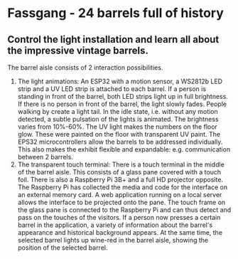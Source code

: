 # Fassgang - 24 barrels full of history  <br />
## Control the light installation and learn all about the impressive vintage barrels.

The barrel aisle consists of 2 interaction possibilities.
1. The light animations: An ESP32 with a motion sensor, a WS2812b LED strip and a UV LED strip is attached to each barrel. If a person is standing in front of the barrel, both LED strips light up in full brightness. If there is no person in front of the barrel, the light slowly fades. People walking by create a light tail. In the idle state, i.e. without any motion detected, a subtle pulsation of the lights is animated. The brightness varies from 10%-60%. The UV light makes the numbers on the floor glow. These were painted on the floor with transparent UV paint. The EPS32 microcontrollers allow the barrels to be addressed individually. This also makes the exhibit flexible and expandable: e.g. communication between 2 barrels.
2. The transparent touch terminal: There is a touch terminal in the middle of the barrel aisle. This consists of a glass pane covered with a touch foil. There is also a Raspberry Pi 3B+ and a full HD projector opposite. The Raspberry Pi has collected the media and code for the interface on an external memory card. A web application running on a local server allows the interface to be projected onto the pane. The touch frame on the glass pane is connected to the Raspberry Pi and can thus detect and pass on the touches of the visitors. 
If a person now presses a certain barrel in the application, a variety of information about the barrel's appearance and historical background appears. At the same time, the selected barrel lights up wine-red in the barrel aisle, showing the position of the selected barrel.




